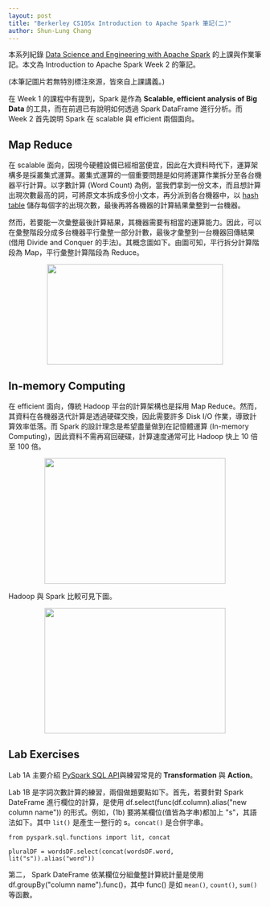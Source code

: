 ```yaml
---
layout: post
title: "Berkerley CS105x Introduction to Apache Spark 筆記(二)"
author: Shun-Lung Chang
---
```


本系列紀錄 [Data Science and Engineering with Apache Spark](https://www.edx.org/xseries/data-science-engineering-apache-spark) 的上課與作業筆記。本文為 Introduction to Apache Spark Week 2 的筆記。

<!--more-->

(本筆記圖片若無特別標注來源，皆來自上課講義。)

在 Week 1 的課程中有提到，Spark 是作為 **Scalable, efficient analysis of Big Data** 的工具，而在前週已有說明如何透過 Spark DataFrame 進行分析。而 Week 2 首先說明 Spark 在 scalable 與 efficient 兩個面向。

## Map Reduce

在 scalable 面向，因現今硬體設備已經相當便宜，因此在大資料時代下，運算架構多是採叢集式運算。叢集式運算的一個重要問題是如何將運算作業拆分至各台機器平行計算。以字數計算 (Word Count) 為例，當我們拿到一份文本，而且想計算出現次數最高的詞，可將原文本拆成多份小文本，再分派到各台機器中，以 [hash table](https://en.wikipedia.org/wiki/Hash_table) 儲存每個字的出現次數，最後再將各機器的計算結果彙整到一台機器。

然而，若要能一次彙整最後計算結果，其機器需要有相當的運算能力。因此，可以在彙整階段分成多台機器平行彙整一部分計數，最後才彙整到一台機器回傳結果(借用 Divide and Conquer 的手法)。其概念圖如下。由圖可知，平行拆分計算階段為 Map，平行彙整計算階段為 Reduce。

<center><img src="http://imgur.com/at8jVoE.png" width="350" height="200" /></center>

## In-memory Computing

在 efficient 面向，傳統 Hadoop 平台的計算架構也是採用 Map Reduce。然而，其資料在各機器迭代計算是透過硬碟交換，因此需要許多 Disk I/O 作業，導致計算效率低落。而 Spark 的設計理念是希望盡量做到在記憶體運算 (In-memory Computing)，因此資料不需再寫回硬碟，計算速度通常可比 Hadoop 快上 10 倍至 100 倍。

<center><img src="http://i.imgur.com/aqARVBs.png" width="360" height="250"></center>

Hadoop 與 Spark 比較可見下圖。

<center><img src="http://i.imgur.com/lsSo29u.png" width="360" height="250"></center>

## Lab Exercises

Lab 1A 主要介紹 [PySpark SQL API](http://spark.apache.org/docs/latest/api/python/pyspark.sql.html#pyspark-sql-module)與練習常見的 **Transformation** 與 **Action**。

Lab 1B 是字詞次數計算的練習，兩個做題要點如下。首先，若要針對 Spark DateFrame 進行欄位的計算，是使用 df.select(func(df.column).alias("new column name")) 的形式。例如，(1b) 要將某欄位(值皆為字串)都加上 "s"，其語法如下。其中 `lit()` 是產生一整行的 s。`concat()` 是合併字串。

```
from pyspark.sql.functions import lit, concat

pluralDF = wordsDF.select(concat(wordsDF.word, lit("s")).alias("word"))
```

第二， Spark DateFrame 依某欄位分組彙整計算統計量是使用 df.groupBy("column name").func()，其中 func() 是如 `mean()`, `count()`, `sum()` 等函數。
